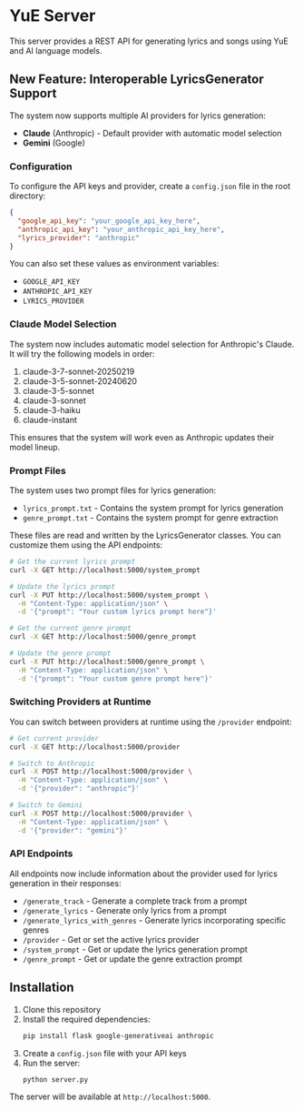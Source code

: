 # YuE Server

This server provides a REST API for generating lyrics and songs using YuE and AI language models.

## New Feature: Interoperable LyricsGenerator Support

The system now supports multiple AI providers for lyrics generation:

- **Claude** (Anthropic) - Default provider with automatic model selection
- **Gemini** (Google)

### Configuration

To configure the API keys and provider, create a `config.json` file in the root directory:

```json
{
  "google_api_key": "your_google_api_key_here",
  "anthropic_api_key": "your_anthropic_api_key_here", 
  "lyrics_provider": "anthropic"
}
```

You can also set these values as environment variables:
- `GOOGLE_API_KEY`
- `ANTHROPIC_API_KEY`
- `LYRICS_PROVIDER`

### Claude Model Selection

The system now includes automatic model selection for Anthropic's Claude. It will try the following models in order:

1. claude-3-7-sonnet-20250219
2. claude-3-5-sonnet-20240620
3. claude-3-5-sonnet
4. claude-3-sonnet
5. claude-3-haiku
6. claude-instant

This ensures that the system will work even as Anthropic updates their model lineup.

### Prompt Files

The system uses two prompt files for lyrics generation:

- `lyrics_prompt.txt` - Contains the system prompt for lyrics generation
- `genre_prompt.txt` - Contains the system prompt for genre extraction

These files are read and written by the LyricsGenerator classes. You can customize them using the API endpoints:

```bash
# Get the current lyrics prompt
curl -X GET http://localhost:5000/system_prompt

# Update the lyrics prompt
curl -X PUT http://localhost:5000/system_prompt \
  -H "Content-Type: application/json" \
  -d '{"prompt": "Your custom lyrics prompt here"}'

# Get the current genre prompt
curl -X GET http://localhost:5000/genre_prompt

# Update the genre prompt
curl -X PUT http://localhost:5000/genre_prompt \
  -H "Content-Type: application/json" \
  -d '{"prompt": "Your custom genre prompt here"}'
```

### Switching Providers at Runtime

You can switch between providers at runtime using the `/provider` endpoint:

```bash
# Get current provider
curl -X GET http://localhost:5000/provider

# Switch to Anthropic
curl -X POST http://localhost:5000/provider \
  -H "Content-Type: application/json" \
  -d '{"provider": "anthropic"}'

# Switch to Gemini
curl -X POST http://localhost:5000/provider \
  -H "Content-Type: application/json" \
  -d '{"provider": "gemini"}'
```

### API Endpoints

All endpoints now include information about the provider used for lyrics generation in their responses:

- `/generate_track` - Generate a complete track from a prompt
- `/generate_lyrics` - Generate only lyrics from a prompt
- `/generate_lyrics_with_genres` - Generate lyrics incorporating specific genres
- `/provider` - Get or set the active lyrics provider
- `/system_prompt` - Get or update the lyrics generation prompt
- `/genre_prompt` - Get or update the genre extraction prompt

## Installation

1. Clone this repository
2. Install the required dependencies:
   ```bash
   pip install flask google-generativeai anthropic
   ```
3. Create a `config.json` file with your API keys
4. Run the server:
   ```bash
   python server.py
   ```

The server will be available at `http://localhost:5000`. 